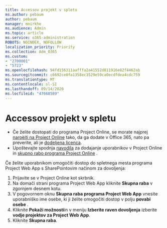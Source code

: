 ```yaml
---
title: Accessov projekt v spletu
ms.author: pebaum
author: pebaum
manager: mnirkhe
ms.audience: Admin
ms.topic: article
ms.service: o365-administration
ROBOTS: NOINDEX, NOFOLLOW
localization_priority: Priority
ms.collection: Adm_O365
ms.custom:
- "2700001"
- "5723"
ms.openlocfilehash: 94fd156311aafffa2a41552d811916e82f4462ab
ms.sourcegitcommit: c6692ce0fa1358ec3529e59ca0ecdfdea4cdc759
ms.translationtype: MT
ms.contentlocale: sl-SI
ms.lasthandoff: 09/14/2020
ms.locfileid: "47668589"
---
```

# <a name="access-project-online"></a>Accessov projekt v spletu

- Če želite dostopati do programa Project Online, se morate najprej [naroèiti na Project Online](https://docs.microsoft.com/ProjectOnline/get-started-with-project-online) tako, da ga dodate v Office 365, nato pa preverite, ali je [dodeljena licenca](https://docs.microsoft.com/ProjectOnline/step-1-sign-up-for-project-online#next-make-sure-you-can-get-in).
- Upoštevajte spodnja [navodila](https://docs.microsoft.com/ProjectOnline/step-2-add-people-to-project-online) za dodajanje uporabnikov v Project Online in [skupno rabo programa Project Online](https://docs.microsoft.com/ProjectOnline/step-2-add-people-to-project-online#4-finally-share-project-online-with-the-people-you-added) .

Če želite uporabnikom omogočiti dostop do spletnega mesta programa Project Web App s SharePointovim načinom za dovoljenja:

1. Prijavite se v Project Online kot skrbnik.
2. Na domači strani programa Project Web App kliknite **Skupna raba** v zgornjem desnem kotu.
3. V pogovornem oknu **Skupna raba programa Project Web App** vnesite uporabniško ime osebe, ki ji želite omogočiti dostop v polju **povabi osebe** .
4. Kliknite **Pokaži možnosti**in v meniju **Izberite raven dovoljenja** izberite **vodje projektov za Project Web App**.
5. Kliknite **Skupna raba**.
